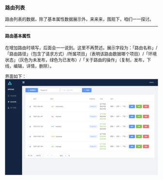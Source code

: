 ### 路由列表

路由列表的数据，除了基本属性数据展示外，来来来，围观下，咱们一一探讨。

---

#### 路由基本属性

在增加路由时填写，后面会一一说到。这里不再赘述。展示字段为：「路由名称」/「路由路径」（包含了请求方式）/所属项目」（表明该路由数据哪个项目）/「环境状态」（灰色为未发布，绿色为已发布）/「关于路由的操作」（复制，发布，下线，编辑，详情，删除）。

界面如下：
![route-list](../../APIOAK-images/routeList.png)



